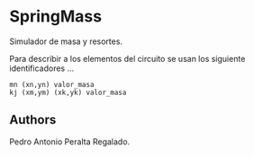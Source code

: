 # SpringMass

Simulador de masa y resortes.

Para describir a los elementos del circuito se usan los siguiente identificadores ...
```
mn (xn,yn) valor_masa
kj (xm,ym) (xk,yk) valor_masa
```

## Authors

Pedro Antonio Peralta Regalado.
